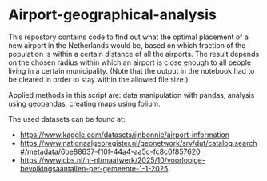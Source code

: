 # Airport-geographical-analysis

This repostory contains code to find out what the optimal placement of a new airport in the Netherlands would be,
based on which fraction of the population is within a certain distance of all the airports.
The result depends on the chosen radius within which an airport is close enough to all people living in a certain municipality.
(Note that the output in the notebook had to be cleared in order to stay within the allowed file size.)

Applied methods in this script are: data manipulation with pandas, analysis using geopandas, creating maps using folium.

The used datasets can be found at:
- https://www.kaggle.com/datasets/jinbonnie/airport-information
- https://www.nationaalgeoregister.nl/geonetwork/srv/dut/catalog.search#/metadata/6be88637-f10f-44a4-aa5c-fc8c0f857620
- https://www.cbs.nl/nl-nl/maatwerk/2025/10/voorlopige-bevolkingsaantallen-per-gemeente-1-1-2025
